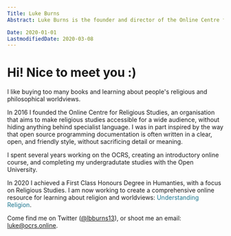 ```yaml
---
Title: Luke Burns
Abstract: Luke Burns is the founder and director of the Online Centre for Religious Studies.

Date: 2020-01-01
LastmodifiedDate: 2020-03-08
---
```


# Hi! Nice to meet you :)
I like buying too many books and learning about people's religious and philosophical worldviews.

In 2016 I founded the Online Centre for Religious Studies, an organisation that aims to make religious studies accessible for a wide audience, without hiding anything behind specialist language. I was in part inspired by the way that open source programming documentation is often written in a clear, open, and friendly style, without sacrificing detail or meaning.

I spent several years working on the OCRS, creating an introductory online course, and completing my undergradutate studies with the Open University.

In 2020 I achieved a First Class Honours Degree in Humanties, with a focus on Religious Studies. I am now working to create a comprehensive online resource for learning about religion and worldviews: <span style="color: #1c768f">Understanding Religion</span>.

Come find me on Twitter (<a href="https://twitter.com/lbburns13">@lbburns13</a>), or shoot me an email: <a href="mailto:luke@ocrs.online">luke@ocrs.online</a>.